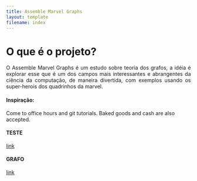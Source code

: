```yaml
---
title: Assemble Marvel Graphs
layout: template
filename: index
--- 
```


# O que é o projeto?

<div style="text-align: justify">O Assemble Marvel Graphs é um estudo sobre teoria dos grafos, a idéia é explorar esse que é um dos campos mais interessantes e abrangentes da ciência da computação, de maneira divertida, com exemplos usando os super-herois dos quadrinhos da marvel.</div>

#### Inspiração:
Come to office hours and git tutorials. Baked goods and cash are also accepted.

#### TESTE
[link](https://rodrigoch99.github.io/Assemble-Avengers-Graph/teste) 

#### GRAFO
[link](https://rodrigoch99.github.io/Assemble-Avengers-Graph/grafo) 

